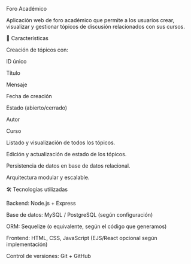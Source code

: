 Foro Académico

Aplicación web de foro académico que permite a los usuarios crear, visualizar y gestionar tópicos de discusión relacionados con sus cursos.

🚀 Características

Creación de tópicos con:

ID único

Título

Mensaje

Fecha de creación

Estado (abierto/cerrado)

Autor

Curso

Listado y visualización de todos los tópicos.

Edición y actualización de estado de los tópicos.

Persistencia de datos en base de datos relacional.

Arquitectura modular y escalable.

🛠️ Tecnologías utilizadas

Backend: Node.js + Express

Base de datos: MySQL / PostgreSQL (según configuración)

ORM: Sequelize (o equivalente, según el código que generamos)

Frontend: HTML, CSS, JavaScript (EJS/React opcional según implementación)

Control de versiones: Git + GitHub

